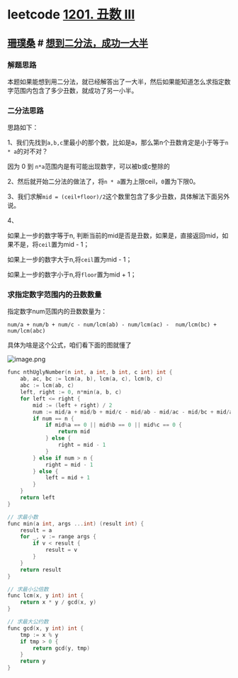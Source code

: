 # leetcode [1201. 丑数 III](https://leetcode-cn.com/problems/ugly-number-iii/)



## [珊璞桑](https://leetcode.cn/u/bloodborne/) # [想到二分法，成功一大半](https://leetcode.cn/problems/ugly-number-iii/solution/xiang-dao-er-fen-fa-cheng-gong-yi-da-ban-by-bloodb/)

### 解题思路

本题如果能想到用二分法，就已经解答出了一大半，然后如果能知道怎么求指定数字范围内包含了多少丑数，就成功了另一小半。



### 二分法思路

思路如下：

1、我们先找到`a,b,c`里最小的那个数，比如是a，那么第n个丑数肯定是小于等于`n * a`的对不对？

因为 0 到 `n*a`范围内是有可能出现数字，可以被b或c整除的

2、然后就开始二分法的做法了，将`n * a`置为上限ceil，`0`置为下限0。

3、我们求解`mid = (ceil+floor)/2`这个数里包含了多少丑数，具体解法下面另外说。

4、

如果上一步的数字等于n, 判断当前的mid是否是丑数，如果是，直接返回mid，如果不是，将`ceil`置为mid - 1；

如果上一步的数字大于n,将`ceil`置为mid - 1；

如果上一步的数字小于n,将`floor`置为mid + 1；

### 求指定数字范围内的丑数数量

指定数字num范围内的丑数数量为：

```
num/a + num/b + num/c - num/lcm(ab) - num/lcm(ac) -  num/lcm(bc) + num/lcm(abc)
```

具体为啥是这个公式，咱们看下面的图就懂了

![image.png](https://pic.leetcode-cn.com/c3aad0c521cefbf9c8d40c93c58b51f27108939637dc4ca97dfce415270c105b-image.png)





```c++
func nthUglyNumber(n int, a int, b int, c int) int {
	ab, ac, bc := lcm(a, b), lcm(a, c), lcm(b, c)
	abc := lcm(ab, c)
	left, right := 0, n*min(a, b, c)
	for left <= right {
		mid := (left + right) / 2
		num := mid/a + mid/b + mid/c - mid/ab - mid/ac - mid/bc + mid/abc
		if num == n {
			if mid%a == 0 || mid%b == 0 || mid%c == 0 {
				return mid
			} else {
				right = mid - 1
			}
		} else if num > n {
			right = mid - 1
		} else {
			left = mid + 1
		}
	}
	return left
}

// 求最小数
func min(a int, args ...int) (result int) {
	result = a
	for _, v := range args {
		if v < result {
			result = v
		}
	}
	return result
}

// 求最小公倍数
func lcm(x, y int) int {
	return x * y / gcd(x, y)
}

// 求最大公约数
func gcd(x, y int) int {
	tmp := x % y
	if tmp > 0 {
		return gcd(y, tmp)
	}
	return y
}

```

